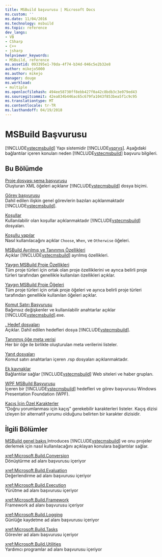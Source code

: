 ```yaml
---
title: MSBuild başvurusu | Microsoft Docs
ms.custom: ''
ms.date: 11/04/2016
ms.technology: msbuild
ms.topic: reference
dev_langs:
- VB
- CSharp
- C++
- jsharp
helpviewer_keywords:
- MSBuild, reference
ms.assetid: 093395e1-70da-4f74-b34d-046c5e2b32e8
author: mikejo5000
ms.author: mikejo
manager: douge
ms.workload:
- multiple
ms.openlocfilehash: 494ee58730ff8ebb427f0a42c8bdb3c3e079ed43
ms.sourcegitcommit: 42ea834b446ac65c679fa1043f853bea5f1c9c95
ms.translationtype: MT
ms.contentlocale: tr-TR
ms.lasthandoff: 04/19/2018
---
```

# <a name="msbuild-reference"></a>MSBuild Başvurusu
[!INCLUDE[vstecmsbuild](../extensibility/internals/includes/vstecmsbuild_md.md)] Yapı sistemidir [!INCLUDE[vsprvs](../code-quality/includes/vsprvs_md.md)]. Aşağıdaki bağlantılar içeren konuları neden [!INCLUDE[vstecmsbuild](../extensibility/internals/includes/vstecmsbuild_md.md)] başvuru bilgileri.  
  
## <a name="in-this-section"></a>Bu Bölümde  
 [Proje dosyası şema başvurusu](../msbuild/msbuild-project-file-schema-reference.md)  
 Oluşturan XML öğeleri açıklanır [!INCLUDE[vstecmsbuild](../extensibility/internals/includes/vstecmsbuild_md.md)] dosya biçimi.  
  
 [Görev başvurusu](../msbuild/msbuild-task-reference.md)  
 Dahil edilen ilişkin genel görevlerin bazıları açıklanmaktadır [!INCLUDE[vstecmsbuild](../extensibility/internals/includes/vstecmsbuild_md.md)].  
  
 [Koşullar](../msbuild/msbuild-conditions.md)  
 Kullanılabilir olan koşullar açıklanmaktadır [!INCLUDE[vstecmsbuild](../extensibility/internals/includes/vstecmsbuild_md.md)] dosyaları.  
  
 [Koşullu yapılar](../msbuild/msbuild-conditional-constructs.md)  
 Nasıl kullanılacağını açıklar `Choose`, `When`, ve `Otherwise` öğeleri.  
  
 [MSBuild Ayrılmış ve Tanınmış Özellikleri](../msbuild/msbuild-reserved-and-well-known-properties.md)  
 Açıklar [!INCLUDE[vstecmsbuild](../extensibility/internals/includes/vstecmsbuild_md.md)] ayrılmış özellikleri.  
  
 [Yaygın MSBuild Proje Özellikleri](../msbuild/common-msbuild-project-properties.md)  
 Tüm proje türleri için ortak olan proje özelliklerini ve ayrıca belirli proje türleri tarafından genellikle kullanılan özellikleri açıklar.  
  
 [Yaygın MSBuild Proje Öğeleri](../msbuild/common-msbuild-project-items.md)  
 Tüm proje türleri için ortak proje öğeleri ve ayrıca belirli proje türleri tarafından genellikle kullanılan öğeleri açıklar.  
  
 [Komut Satırı Başvurusu](../msbuild/msbuild-command-line-reference.md)  
 Bağımsız değişkenler ve kullanılabilir anahtarlar açıklar [!INCLUDE[vstecmsbuild](../extensibility/internals/includes/vstecmsbuild_md.md)].exe.  
  
 [. Hedef dosyaları](../msbuild/msbuild-dot-targets-files.md)  
 Açıklar. Dahil edilen hedefleri dosya [!INCLUDE[vstecmsbuild](../extensibility/internals/includes/vstecmsbuild_md.md)].  
  
 [Tanınmış öğe meta verisi](../msbuild/msbuild-well-known-item-metadata.md)  
 Her bir öğe ile birlikte oluşturulan meta verilerini listeler.  
  
 [Yanıt dosyaları](../msbuild/msbuild-response-files.md)  
 Komut satırı anahtarları içeren .rsp dosyaları açıklanmaktadır.  
  
 [Ek kaynaklar](../msbuild/additional-resources-for-msbuild.md)  
 Bağlantılar sağlar [!INCLUDE[vstecmsbuild](../extensibility/internals/includes/vstecmsbuild_md.md)] Web siteleri ve haber grupları.  
  
 [WPF MSBuild Başvurusu](../msbuild/wpf-msbuild-reference.md)  
 İçeren bir [!INCLUDE[vstecmsbuild](../extensibility/internals/includes/vstecmsbuild_md.md)] hedefleri ve görev başvurusu Windows Presentation Foundation (WPF).  
  
 [Kaçış İçin Özel Karakterler](../msbuild/special-characters-to-escape.md)  
 "Doğru yorumlanması için kaçış" gerekebilir karakterleri listeler. Kaçış dizisi izleyen bir alternatif yorumu olduğunu belirten bir karakter dizisidir.  
  
## <a name="related-sections"></a>İlgili Bölümler  
 [MSBuild genel bakış ](../msbuild/msbuild.md) Introduces [!INCLUDE[vstecmsbuild](../extensibility/internals/includes/vstecmsbuild_md.md)] ve onu projeler derlemek için nasıl kullanılacağını açıklayan konulara bağlantılar sağlar.  
  
 <xref:Microsoft.Build.Conversion>  
 Dönüştürme ad alanı başvurusu içeriyor  
  
 <xref:Microsoft.Build.Evaluation>  
 Değerlendirme ad alanı başvurusu içeriyor  
  
 <xref:Microsoft.Build.Execution>  
 Yürütme ad alanı başvurusu içeriyor  
  
 <xref:Microsoft.Build.Framework>  
 Framework ad alanı başvurusu içeriyor  
  
 <xref:Microsoft.Build.Logging>  
 Günlüğe kaydetme ad alanı başvurusu içeriyor  
  
 <xref:Microsoft.Build.Tasks>  
 Görevler ad alanı başvurusu içeriyor  
  
 <xref:Microsoft.Build.Utilities>  
 Yardımcı programlar ad alanı başvurusu içeriyor